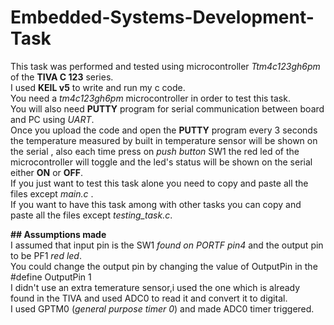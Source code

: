 # Embedded-Systems-Development-Task
This task was performed and tested using microcontroller _Ttm4c123gh6pm_ of the **TIVA C 123** series.  
I used **KEIL v5** to write and run my c code.  
You need a _tm4c123gh6pm_ microcontroller in order to test this task.  
You will also need **PUTTY** program for serial communication between board and PC using _UART_.  
Once you upload the code and open the **PUTTY** program every 3 seconds the temperature measured by built in temperature sensor will be shown on the serial , also each time press on _push button_ SW1 the red led of the microcontroller will toggle and the led's status will be shown on the serial either **ON** or **OFF**.  
If you just want to test this task alone you need to copy and paste all the files except _main.c_ .  
If you want to have this task among with other tasks you can copy and paste all the files except _testing_task.c_.  

**## Assumptions made**  
I assumed that input pin is the SW1 _found on PORTF pin4_ and the output pin to be PF1 _red led_.   
You could change the output pin by changing the value of OutputPin in the #define OutputPin 1  
I didn't use an extra temerature sensor,i used the one which is already found in the TIVA and used ADC0 to read it and convert it to digital.  
I used GPTM0 (_general purpose timer 0_) and made ADC0 timer triggered. 
